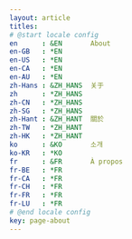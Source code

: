 ```yaml
---
layout: article
titles:
# @start locale config
en      : &EN       About
en-GB   : *EN
en-US   : *EN
en-CA   : *EN
en-AU   : *EN
zh-Hans : &ZH_HANS  关于
zh      : *ZH_HANS
zh-CN   : *ZH_HANS
zh-SG   : *ZH_HANS
zh-Hant : &ZH_HANT  關於
zh-TW   : *ZH_HANT
zh-HK   : *ZH_HANT
ko      : &KO       소개
ko-KR   : *KO
fr      : &FR       À propos
fr-BE   : *FR
fr-CA   : *FR
fr-CH   : *FR
fr-FR   : *FR
fr-LU   : *FR
# @end locale config
key: page-about
---
```

